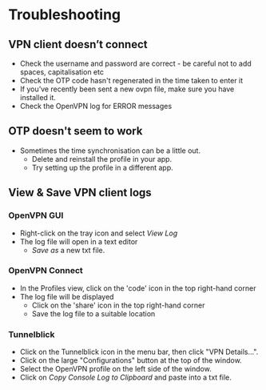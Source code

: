 # Troubleshooting

## VPN client doesn’t connect
- Check the username and password are correct - be careful not to add spaces, capitalisation etc
- Check the OTP code hasn't regenerated in the time taken to enter it
- If you’ve recently been sent a new ovpn file, make sure you have installed it.
- Check the OpenVPN log for ERROR messages

## OTP doesn't seem to work
- Sometimes the time synchronisation can be a little out.
	- Delete and reinstall the profile in your app.  
	- Try setting up the profile in a different app.

## View & Save VPN client logs

### OpenVPN GUI
- Right-click on the tray icon and select *View Log*
- The log file will open in a text editor
	- *Save as* a new txt file.

### OpenVPN Connect
- In the Profiles view, click on the 'code' icon in the top right-hand corner
- The log file will be displayed
	- Click on the 'share' icon in the top right-hand corner
	- Save the log file to a suitable location

### Tunnelblick
- Click on the Tunnelblick icon in the menu bar, then click "VPN Details…".
- Click on the large "Configurations" button at the top of the window.
- Select the OpenVPN profile on the left side of the window.
- Click on *Copy Console Log to Clipboard* and paste into a txt file.

